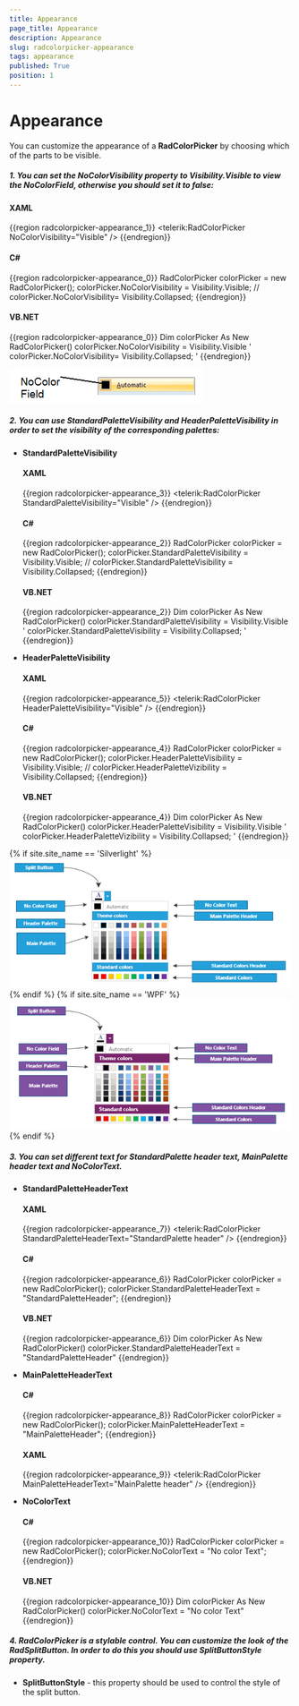 ```yaml
---
title: Appearance
page_title: Appearance
description: Appearance
slug: radcolorpicker-appearance
tags: appearance
published: True
position: 1
---
```


# Appearance

You can customize the appearance of a __RadColorPicker__ by choosing which of the parts to be visible.        

##### 1. You can set the __NoColorVisibility__ property to __Visibility.Visible__ to view the __NoColorField__, otherwise you should set it to false:            

#### __XAML__
{{region radcolorpicker-appearance_1}}
	<telerik:RadColorPicker NoColorVisibility="Visible" />
{{endregion}}

#### __C#__
{{region radcolorpicker-appearance_0}}
	RadColorPicker colorPicker = new RadColorPicker();
	colorPicker.NoColorVisibility = Visibility.Visible;
	// colorPicker.NoColorVisibility= Visibility.Collapsed;
{{endregion}}

#### __VB.NET__
{{region radcolorpicker-appearance_0}}
	Dim colorPicker As New RadColorPicker()
	colorPicker.NoColorVisibility = Visibility.Visible
	' colorPicker.NoColorVisibility= Visibility.Collapsed; '
{{endregion}}    

![No Color Field](images/NoColorField.png)

##### 2. You can use __StandardPaletteVisibility__ and __HeaderPaletteVisibility__ in order to set the visibility of the corresponding palettes:            

* __StandardPaletteVisibility__

	#### __XAML__
	{{region radcolorpicker-appearance_3}}
		<telerik:RadColorPicker StandardPaletteVisibility="Visible" />
	{{endregion}}

	#### __C#__
	{{region radcolorpicker-appearance_2}}
		RadColorPicker colorPicker = new RadColorPicker();
		colorPicker.StandardPaletteVisibility = Visibility.Visible;
		 // colorPicker.StandardPaletteVisibility = Visibility.Collapsed;
	{{endregion}}

	#### __VB.NET__
	{{region radcolorpicker-appearance_2}}
		Dim colorPicker As New RadColorPicker()
		colorPicker.StandardPaletteVisibility = Visibility.Visible
		' colorPicker.StandardPaletteVisibility = Visibility.Collapsed; '
	{{endregion}}

* __HeaderPaletteVisibility__

	#### __XAML__
	{{region radcolorpicker-appearance_5}}
		<telerik:RadColorPicker HeaderPaletteVisibility="Visible" />
	{{endregion}}

	#### __C#__
	{{region radcolorpicker-appearance_4}}
		RadColorPicker colorPicker = new RadColorPicker();
		colorPicker.HeaderPaletteVisibility = Visibility.Visible;
		// colorPicker.HeaderPaletteVizibility = Visibility.Collapsed;
	{{endregion}}

	#### __VB.NET__
	{{region radcolorpicker-appearance_4}}
		Dim colorPicker As New RadColorPicker()
		colorPicker.HeaderPaletteVisibility = Visibility.Visible
		' colorPicker.HeaderPaletteVizibility = Visibility.Collapsed; '
	{{endregion}}

{% if site.site_name == 'Silverlight' %}![Color Picker StructureSL](images/ColorPickerStructureSL.png){% endif %}
{% if site.site_name == 'WPF' %}![Color Picker StructureWPF](images/ColorPickerStructureWPF.png){% endif %}

##### 3. You can set different text for __StandardPalette__ header text, __MainPalette__ header text and __NoColorText__.            

* __StandardPaletteHeaderText__

	#### __XAML__
	{{region radcolorpicker-appearance_7}}
		<telerik:RadColorPicker StandardPaletteHeaderText="StandardPalette header" />
	{{endregion}}

	#### __C#__
	{{region radcolorpicker-appearance_6}}
		RadColorPicker colorPicker = new RadColorPicker();
		colorPicker.StandardPaletteHeaderText = "StandardPaletteHeader";
	{{endregion}}

	#### __VB.NET__

	{{region radcolorpicker-appearance_6}}
		Dim colorPicker As New RadColorPicker()
		colorPicker.StandardPaletteHeaderText = "StandardPaletteHeader"
	{{endregion}}

* __MainPaletteHeaderText__

	#### __C#__
	{{region radcolorpicker-appearance_8}}
		RadColorPicker colorPicker = new RadColorPicker();
		colorPicker.MainPaletteHeaderText = "MainPaletteHeader";
	{{endregion}}

	#### __XAML__
	{{region radcolorpicker-appearance_9}}
		<telerik:RadColorPicker MainPaletteHeaderText="MainPalette header" />
	{{endregion}}

* __NoColorText__

	#### __C#__
	{{region radcolorpicker-appearance_10}}
		RadColorPicker colorPicker = new RadColorPicker();
		colorPicker.NoColorText = "No color Text";
	{{endregion}}

	#### __VB.NET__
	{{region radcolorpicker-appearance_10}}
			Dim colorPicker As New RadColorPicker()
		colorPicker.NoColorText = "No color Text"
	{{endregion}}


##### 4. __RadColorPicker__ is a stylable control. You can customize the look of the RadSplitButton. In order to do this you should use __SplitButtonStyle__ property.

* __SplitButtonStyle__ - this property should be used to control the style of the split button.